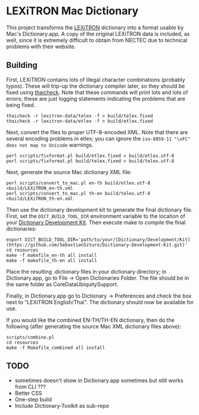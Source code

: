 # LEXiTRON Mac Dictionary

This project transforms the [LEXiTRON](http://lexitron.nectec.or.th/) dictionary into a format usable by Mac's Dictionary.app. A copy of the original LEXiTRON data is included, as well, since it is extremely difficult to obtain from NECTEC due to technical problems with their website.

## Building

First, LEXiTRON contains lots of illegal character combinations (probably typos). These will trip-up the dictionary compiler later, so they should be fixed using [thaicheck](http://www.lyndonhill.com/Projects/thaicheck.html). Note that these commands will print lots and lots of errors; these are just logging statements indicating the problems that are being fixed.

    thaicheck -r lexitron-data/telex -f > build/telex.fixed
    thaicheck -r lexitron-data/etlex -f > build/etlex.fixed

Next, convert the files to proper UTF-8-encoded XML. Note that there are several encoding problems in etlex; you can ignore the `iso-8859-11 "\xFC" does not map to Unicode` warnings.

    perl scripts/fixformat.pl build/etlex.fixed > build/etlex.utf-8
    perl scripts/fixformat.pl build/telex.fixed > build/telex.utf-8

Next, generate the source Mac dictionary XML file:

    perl scripts/convert_to_mac.pl en-th build/etlex.utf-8 >build/LEXiTRON_en-th.xml
    perl scripts/convert_to_mac.pl th-en build/telex.utf-8 >build/LEXiTRON_th-en.xml

Then use the dictionary development kit to generate the final dictionary file. First, set the `DICT_BUILD_TOOL_DIR` environment variable to the location of your [Dictionary Development Kit](https://github.com/SebastianSzturo/Dictionary-Development-Kit.git). Then execute make to compile the final dictionaries:

    export DICT_BUILD_TOOL_DIR='path/to/your/[Dictionary/Development/Kit](https://github.com/SebastianSzturo/Dictionary-Development-Kit.git)'
    cd resources
    make -f makefile_en-th all install
    make -f makefile_th-en all install

Place the resulting .dictionary files in your dictionary directory; in Dictionary.app, go to File -> Open Dictionaries Folder. The file should be in the same folder as CoreDataUbiquitySupport.

Finally, in Dictionary.app go to Dictionary -> Preferences and check the box next to "LEXiTRON English/Thai". The dictionary should now be available for use.

If you would like the combined EN-TH/TH-EN dictionary, then do the following (after generating the source Mac XML dictionary files above):

    scripts/combine.pl
    cd resources
    make -f Makefile_combined all install

## TODO

* sometimes doesn't show in Dictionary.app sometimes but still works from CLI ???
* Better CSS
* One-step build
* Include Dictionary-Toolkit as sub-repo
